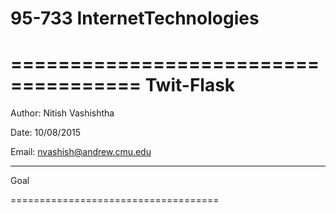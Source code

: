 # 95-733 InternetTechnologies

=====================================
Twit-Flask
=====================================

Author: Nitish Vashishtha

Date: 10/08/2015

Email: nvashish@andrew.cmu.edu

------------------------------------

Goal

====================================

